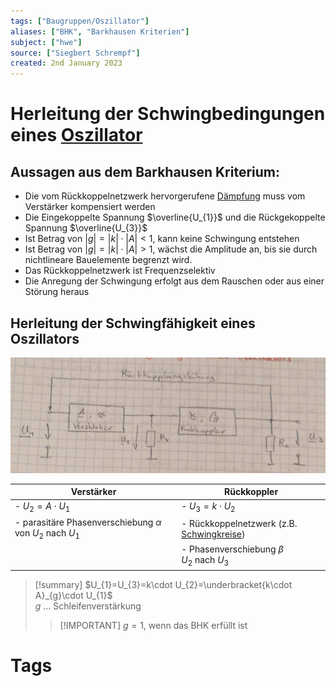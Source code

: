 ```yaml
---
tags: ["Baugruppen/Oszillator"]
aliases: ["BHK", "Barkhausen Kriterien"]
subject: ["hwe"]
source: ["Siegbert Schrempf"]
created: 2nd January 2023
---
```


# Herleitung der Schwingbedingungen eines [Oszillator](Clock%20Generierung.md)

## Aussagen aus dem Barkhausen Kriterium:

- Die vom Rückkoppelnetzwerk hervorgerufene [Dämpfung](../Dämpfung.md) muss vom Verstärker kompensiert werden 
- Die Eingekoppelte Spannung $\overline{U_{1}}$ und die Rückgekoppelte Spannung $\overline{U_{3}}$
- Ist Betrag von $|g|=|k|\cdot|A|< 1$, kann keine Schwingung entstehen
- Ist Betrag von $|g|=|k|\cdot|A|> 1$, wächst die Amplitude an, bis sie durch nichtlineare Bauelemente begrenzt wird.
- Das Rückkoppelnetzwerk ist Frequenzselektiv
- Die Anregung der Schwingung erfolgt aus dem Rauschen oder aus einer Störung heraus

## Herleitung der Schwingfähigkeit eines Oszillators

![Pasted image 20230124212033](assets/Pasted%20image%2020230124212033.png)

| Verstärker                                                        | Rückkoppler                                            |
| ----------------------------------------------------------------- | ------------------------------------------------------ |
| - $U_{2}=A\cdot U_{1}$                                            | - $U_{3}= k\cdot U_{2}$                                |
| - parasitäre Phasenverschiebung $\alpha$ von $U_{2}$ nach $U_{1}$ | - Rückkoppelnetzwerk (z.B. [Schwingkreise](../../Mathe/mathe%20(4)/Schwingkreise.md))          |
|                                                                   | - Phasenverschiebung $\beta$ <br> $U_{2}$ nach $U_{3}$ |

>[!summary] $U_{1}=U_{3}=k\cdot U_{2}=\underbracket{k\cdot A}_{g}\cdot U_{1}$  
> $g$ … Schleifenverstärkung
> >[!IMPORTANT] $g=1$, wenn das BHK erfüllt ist

# Tags